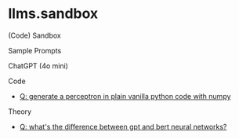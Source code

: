 # llms.sandbox

(Code) Sandbox



Sample Prompts


ChatGPT (4o mini)

Code

- [Q: generate a perceptron in plain vanilla python code with numpy](perceptron/)


Theory

- [Q: what's the difference between gpt and bert neural networks?](gpt-vs-bert/)


